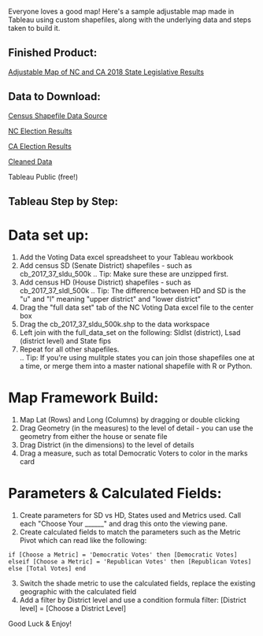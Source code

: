 Everyone loves a good map!  Here's a sample adjustable map made in Tableau using custom shapefiles, along with the underlying data and steps taken to build it.

## Finished Product:

[Adjustable Map of NC and CA 2018 State Legislative Results](https://public.tableau.com/profile/anna.gilbert1179#!/vizhome/AKGSelectStatesSDandHD2018Results/SelectStatesSDHD2018Results?publish=yes)

## Data to Download:

[Census Shapefile Data Source](https://www.census.gov/geo/maps-data/data/cbf/cbf_sld.html)

[NC Election Results](https://er.ncsbe.gov/?election_dt=11/06/2018&county_id=0&office=FED&contest=0)

[CA Election Results](https://www.sos.ca.gov/elections/prior-elections/statewide-election-results/general-election-november-6-2018/statement-vote/)

[Cleaned Data](https://drive.google.com/file/d/1vle5loMjQz9iIU1wtRlwpFkyG0v92cJt/view?usp=sharing)

Tableau Public (free!)

## Tableau Step by Step:

# Data set up:

1. Add the Voting Data excel spreadsheet to your Tableau workbook
2. Add census SD (Senate District) shapefiles - such as cb_2017_37_sldu_500k
.. Tip: Make sure these are unzipped first.
3. Add census HD (House District) shapefiles - such as cb_2017_37_sldl_500k
.. Tip: The difference between HD and SD is the "u" and "l" meaning "upper district" and "lower district"
4. Drag the "full data set" tab of the NC Voting Data excel file to the center box
5. Drag the cb_2017_37_sldu_500k.shp to the data workspace
6. Left join with the full_data_set on the following: Sldlst (district),  Lsad (district level) and State fips
7. Repeat for all other shapefiles.  
.. Tip: If you're using mulitple states you can join those shapefiles one at a time, or merge them into a master national shapefile with R or Python.

# Map Framework Build:

1. Map Lat (Rows) and Long (Columns) by dragging or double clicking
2. Drag Geometry (in the measures) to the level of detail - you can use the geometry from either the house or senate file
3. Drag District (in the dimensions) to the level of details
4. Drag a measure, such as total Democratic Voters to color in the marks card

# Parameters & Calculated Fields:

1. Create parameters for SD vs HD, States used and Metrics used.  Call each "Choose Your ______" and drag this onto the viewing pane.
2. Create calculated fields to match the parameters such as the Metric Pivot which can read like the following:

`if [Choose a Metric] = 'Democratic Votes' then [Democratic Votes]
elseif [Choose a Metric] = 'Republican Votes' then [Republican Votes]
else [Total Votes]
end`

3. Switch the shade metric to use the calculated fields, replace the existing geographic with the calculated field
4. Add a filter by District level and use a condition formula filter: [District level] = [Choose a District Level]



Good Luck & Enjoy!
